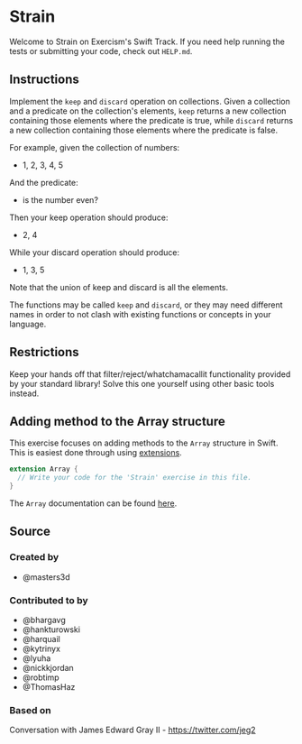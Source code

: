 # Strain

Welcome to Strain on Exercism's Swift Track.
If you need help running the tests or submitting your code, check out `HELP.md`.

## Instructions

Implement the `keep` and `discard` operation on collections.
Given a collection and a predicate on the collection's elements, `keep` returns a new collection containing those elements where the predicate is true, while `discard` returns a new collection containing those elements where the predicate is false.

For example, given the collection of numbers:

- 1, 2, 3, 4, 5

And the predicate:

- is the number even?

Then your keep operation should produce:

- 2, 4

While your discard operation should produce:

- 1, 3, 5

Note that the union of keep and discard is all the elements.

The functions may be called `keep` and `discard`, or they may need different names in order to not clash with existing functions or concepts in your language.

## Restrictions

Keep your hands off that filter/reject/whatchamacallit functionality provided by your standard library!
Solve this one yourself using other basic tools instead.

## Adding method to the Array structure

This exercise focuses on adding methods to the `Array` structure in Swift.
This is easiest done through using [extensions][extensions].

```swift
extension Array {
  // Write your code for the 'Strain' exercise in this file.
}
```

The `Array` documentation can be found [here][array].

[array]: https://developer.apple.com/documentation/swift/array
[extensions]: https://docs.swift.org/swift-book/documentation/the-swift-programming-language/extensions/

## Source

### Created by

- @masters3d

### Contributed to by

- @bhargavg
- @hankturowski
- @harquail
- @kytrinyx
- @lyuha
- @nickkjordan
- @robtimp
- @ThomasHaz

### Based on

Conversation with James Edward Gray II - https://twitter.com/jeg2